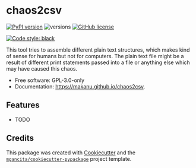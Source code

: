# chaos2csv


[![PyPI version](https://badge.fury.io/py/chaos2csv.svg)](https://badge.fury.io/py/chaos2csv)
![versions](https://img.shields.io/pypi/pyversions/chaos2csv.svg)
[![GitHub license](https://img.shields.io/github/license/mgancita/chaos2csv.svg)](https://github.com/mgancita/chaos2csv/blob/main/LICENSE)


[![Code style: black](https://img.shields.io/badge/code%20style-black-000000.svg)](https://github.com/psf/black)


This tool tries to assemble different plain text structures, which makes kind of sense for humans but not for computers. The plain text file might be a result of different print statements passed into a file or anything else which may have caused this chaos.


- Free software: GPL-3.0-only
- Documentation: https://makanu.github.io/chaos2csv.


## Features

* TODO

## Credits

This package was created with [Cookiecutter](https://github.com/audreyr/cookiecutter) and the [`mgancita/cookiecutter-pypackage`](https://mgancita.github.io/cookiecutter-pypackage/) project template.
